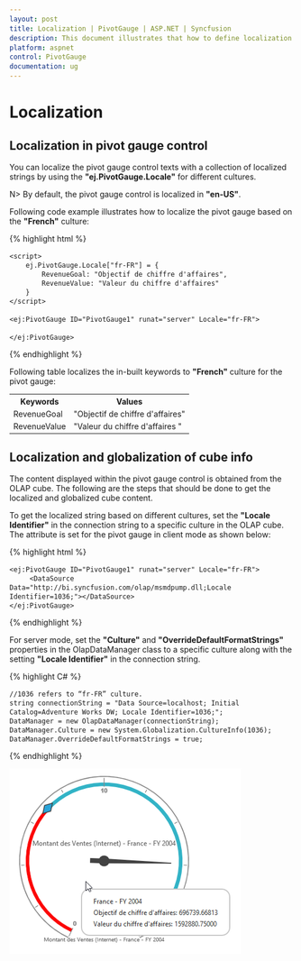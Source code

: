 ```yaml
---
layout: post
title: Localization | PivotGauge | ASP.NET | Syncfusion
description: This document illustrates that how to define localization with respective to the modes in ASP.NET PivotGauge control
platform: aspnet
control: PivotGauge
documentation: ug
---
```


# Localization

## Localization in pivot gauge control
 You can localize the pivot gauge control texts with a collection of localized strings by using the **"ej.PivotGauge.Locale"** for different cultures.
 
 N> By default, the pivot gauge control is localized in **"en-US"**.
 
Following code example illustrates how to localize the pivot gauge based on the **"French"** culture:

{% highlight html %}

    <script>
        ej.PivotGauge.Locale["fr-FR"] = {
            RevenueGoal: "Objectif de chiffre d'affaires",
            RevenueValue: "Valeur du chiffre d'affaires"
        }
    </script>

    <ej:PivotGauge ID="PivotGauge1" runat="server" Locale="fr-FR">

    </ej:PivotGauge>

{% endhighlight %}

Following table localizes the in-built keywords to **"French"** culture for the pivot gauge:

<table>
<tr>
<th>
Keywords</th><th>
Values</th></tr>
<tr>
<td>
RevenueGoal</td><td>
"Objectif de chiffre d'affaires"</td></tr>
<tr>
<td>
RevenueValue</td><td>
"Valeur du chiffre d'affaires "</td></tr>
</table>

## Localization and globalization of cube info

The content displayed within the pivot gauge control is obtained from the OLAP cube. The following are the steps that should be done to get the localized and globalized cube content.

To get the localized string based on different cultures, set the **"Locale Identifier"** in the connection string to a specific culture in the OLAP cube. The attribute is set for the pivot gauge in client mode as shown below:

{% highlight html %}

    <ej:PivotGauge ID="PivotGauge1" runat="server" Locale="fr-FR">
         <DataSource Data="http://bi.syncfusion.com/olap/msmdpump.dll;Locale Identifier=1036;"></DataSource>
    </ej:PivotGauge>

{% endhighlight %}

For server mode, set the **"Culture"** and **"OverrideDefaultFormatStrings"** properties in the OlapDataManager class to a specific culture along with the setting **"Locale Identifier"** in the connection string.

{% highlight C# %}

    //1036 refers to “fr-FR” culture.
    string connectionString = "Data Source=localhost; Initial Catalog=Adventure Works DW; Locale Identifier=1036;";
    DataManager = new OlapDataManager(connectionString);
    DataManager.Culture = new System.Globalization.CultureInfo(1036);
    DataManager.OverrideDefaultFormatStrings = true;

{% endhighlight %}

![](Localization-and-Translation-Support_images/Localization.png) 
